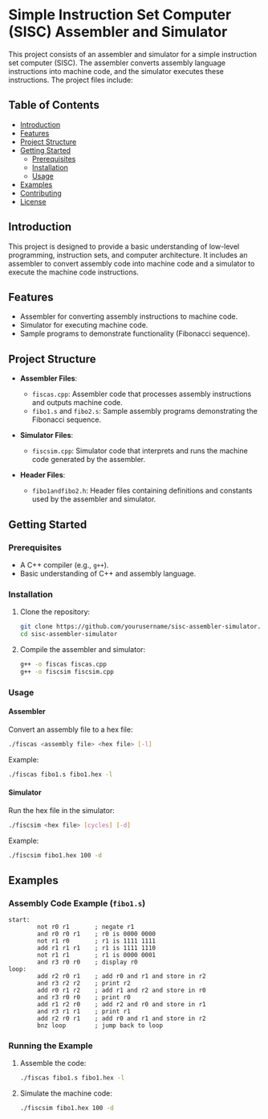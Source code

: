 # Simple Instruction Set Computer (SISC) Assembler and Simulator

This project consists of an assembler and simulator for a simple instruction set computer (SISC). The assembler converts assembly language instructions into machine code, and the simulator executes these instructions. The project files include:

## Table of Contents
- [Introduction](#introduction)
- [Features](#features)
- [Project Structure](#project-structure)
- [Getting Started](#getting-started)
  - [Prerequisites](#prerequisites)
  - [Installation](#installation)
  - [Usage](#usage)
- [Examples](#examples)
- [Contributing](#contributing)
- [License](#license)

## Introduction
This project is designed to provide a basic understanding of low-level programming, instruction sets, and computer architecture. It includes an assembler to convert assembly code into machine code and a simulator to execute the machine code instructions.

## Features
- Assembler for converting assembly instructions to machine code.
- Simulator for executing machine code.
- Sample programs to demonstrate functionality (Fibonacci sequence).

## Project Structure
- **Assembler Files**:
  - `fiscas.cpp`: Assembler code that processes assembly instructions and outputs machine code.
  - `fibo1.s` and `fibo2.s`: Sample assembly programs demonstrating the Fibonacci sequence.
  
- **Simulator Files**:
  - `fiscsim.cpp`: Simulator code that interprets and runs the machine code generated by the assembler.
  
- **Header Files**:
  - `fibo1andfibo2.h`: Header files containing definitions and constants used by the assembler and simulator.

## Getting Started

### Prerequisites
- A C++ compiler (e.g., `g++`).
- Basic understanding of C++ and assembly language.

### Installation
1. Clone the repository:
   ```sh
   git clone https://github.com/yourusername/sisc-assembler-simulator.git
   cd sisc-assembler-simulator
   ```

2. Compile the assembler and simulator:
   ```sh
   g++ -o fiscas fiscas.cpp
   g++ -o fiscsim fiscsim.cpp
   ```

### Usage

#### Assembler
Convert an assembly file to a hex file:
```sh
./fiscas <assembly file> <hex file> [-l]
```
Example:
```sh
./fiscas fibo1.s fibo1.hex -l
```

#### Simulator
Run the hex file in the simulator:
```sh
./fiscsim <hex file> [cycles] [-d]
```
Example:
```sh
./fiscsim fibo1.hex 100 -d
```

## Examples

### Assembly Code Example (`fibo1.s`)
```assembly
start:  
        not r0 r1       ; negate r1
        and r0 r0 r1    ; r0 is 0000 0000
        not r1 r0       ; r1 is 1111 1111
        add r1 r1 r1    ; r1 is 1111 1110 
        not r1 r1       ; r1 is 0000 0001
        and r3 r0 r0    ; display r0 
loop:   
        add r2 r0 r1    ; add r0 and r1 and store in r2
        and r3 r2 r2    ; print r2
        add r0 r1 r2    ; add r1 and r2 and store in r0
        and r3 r0 r0    ; print r0
        add r1 r2 r0    ; add r2 and r0 and store in r1
        and r3 r1 r1    ; print r1
        add r2 r0 r1    ; add r0 and r1 and store in r2
        bnz loop        ; jump back to loop
```

### Running the Example
1. Assemble the code:
   ```sh
   ./fiscas fibo1.s fibo1.hex -l
   ```

2. Simulate the machine code:
   ```sh
   ./fiscsim fibo1.hex 100 -d
   ```